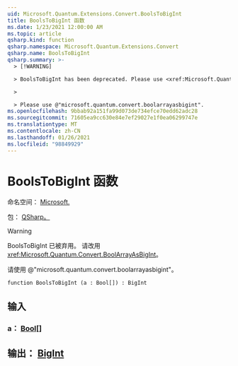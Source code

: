 ```yaml
---
uid: Microsoft.Quantum.Extensions.Convert.BoolsToBigInt
title: BoolsToBigInt 函数
ms.date: 1/23/2021 12:00:00 AM
ms.topic: article
qsharp.kind: function
qsharp.namespace: Microsoft.Quantum.Extensions.Convert
qsharp.name: BoolsToBigInt
qsharp.summary: >-
  > [!WARNING]

  > BoolsToBigInt has been deprecated. Please use <xref:Microsoft.Quantum.Convert.BoolArrayAsBigInt> instead.

  >

  > Please use @"microsoft.quantum.convert.boolarrayasbigint".
ms.openlocfilehash: 9bbab92a151fa99d073de734efce70edd62adc28
ms.sourcegitcommit: 71605ea9cc630e84e7ef29027e1f0ea06299747e
ms.translationtype: MT
ms.contentlocale: zh-CN
ms.lasthandoff: 01/26/2021
ms.locfileid: "98849929"
---
```

# <a name="boolstobigint-function"></a>BoolsToBigInt 函数

命名空间： [Microsoft.](xref:Microsoft.Quantum.Extensions.Convert)

包： [QSharp。](https://nuget.org/packages/Microsoft.Quantum.QSharp.Core)


> [!WARNING]
> BoolsToBigInt 已被弃用。 请改用 <xref:Microsoft.Quantum.Convert.BoolArrayAsBigInt>。
>
> 请使用 @"microsoft.quantum.convert.boolarrayasbigint"。



```qsharp
function BoolsToBigInt (a : Bool[]) : BigInt
```


## <a name="input"></a>输入

### <a name="a--bool"></a>a： [Bool](xref:microsoft.quantum.lang-ref.bool)[]





## <a name="output--bigint"></a>输出： [BigInt](xref:microsoft.quantum.lang-ref.bigint)

